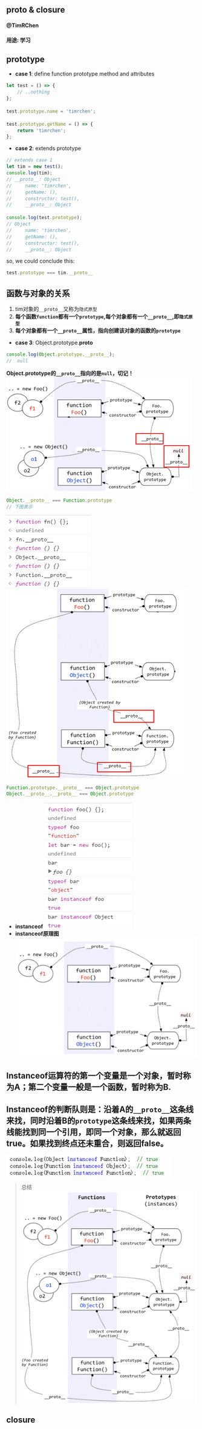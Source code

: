 ## proto & closure
#### @TimRChen
#### 用途: 学习

## prototype
*   **case 1**: define function prototype method and attributes
```js
let test = () => {
    // ..nothing
};

test.prototype.name = 'timrchen';

test.prototype.getName = () => {
    return 'timrchen';
};
```

*   **case 2**: extends prototype
```js
// extends case 1
let tim = new test();
console.log(tim);
// __proto__: Object
//     name: 'timrchen',
//     getName: (),
//     constructor: test(),
//     __proto__: Object

console.log(test.prototype);
// Object
//     name: 'timrchen',
//     getName: (),
//     constructor: test(),
//     __proto__: Object
```
so, we could conclude this:
```js
test.prototype === tim.__proto__
```
## 函数与对象的关系
1.   tim对象的`__proto__`又称为`隐式原型`
2.   **每个函数`function`都有一个`prototype`,每个对象都有一个`__proto__`,即`隐式原型`**
3.   **每个对象都有一个`__proto__`属性，指向创建该对象的函数的`prototype`**

*   **case 3**: Object.prototype.__proto__
```js
console.log(Object.prototype.__proto__);
//  null
```
**Object.prototype的`__proto__`指向的是`null`，切记！**
![Follow TimRChen](https://raw.githubusercontent.com/TimRChen/photoRepo/master/prototype.png)
```js
Object.__proto__ === Function.prototype
// 下图表示
```
![Follow TimRChen](https://raw.githubusercontent.com/TimRChen/photoRepo/master/prototype1.png)
![Follow TimRChen](https://raw.githubusercontent.com/TimRChen/photoRepo/master/prototype2.png)

```js
Function.prototype.__proto__ === Object.prototype
Object.__proto__.__proto__ === Object.prototype
```
*   **instanceof**
![Follow TimRChen](https://raw.githubusercontent.com/TimRChen/photoRepo/master/prototype4.png)
*   **instanceof原理图**
![Follow TimRChen](https://raw.githubusercontent.com/TimRChen/photoRepo/master/prototype3.png)
## Instanceof运算符的第一个变量是一个对象，暂时称为A；第二个变量一般是一个函数，暂时称为B.
## Instanceof的判断队则是：沿着A的`__proto__`这条线来找，同时沿着B的`prototype`这条线来找，如果两条线能找到同一个引用，即同一个对象，那么就返回true。如果找到终点还未重合，则返回false。
![Follow TimRChen](https://raw.githubusercontent.com/TimRChen/photoRepo/master/prototype5.png)
>总结
![Follow TimRChen](https://raw.githubusercontent.com/TimRChen/photoRepo/master/prototypeSum.png)
## closure
